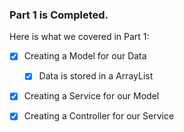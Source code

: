 ### Part 1 is Completed.

Here is what we covered in Part 1:

- [x] Creating a Model for our Data
  - [x] Data is stored in a ArrayList
- [x] Creating a Service for our Model
- [x] Creating a Controller for our Service


